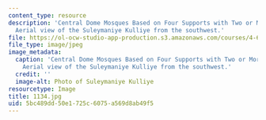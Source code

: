```yaml
---
content_type: resource
description: 'Central Dome Mosques Based on Four Supports with Two or More Half-Domes:
  Aerial view of the Suleymaniye Kulliye from the southwest.'
file: https://ol-ocw-studio-app-production.s3.amazonaws.com/courses/4-614-religious-architecture-and-islamic-cultures-fall-2002/5bc489dd50e1725c6075a569d8ab49f5_1134.jpg
file_type: image/jpeg
image_metadata:
  caption: 'Central Dome Mosques Based on Four Supports with Two or More Half-Domes:
    Aerial view of the Suleymaniye Kulliye from the southwest.'
  credit: ''
  image-alt: Photo of Suleymaniye Kulliye
resourcetype: Image
title: 1134.jpg
uid: 5bc489dd-50e1-725c-6075-a569d8ab49f5
---
```

